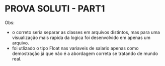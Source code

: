 # PROVA SOLUTI - PART1

Obs: 
  * o correto seria separar as classes em arquivos distintos, mas para uma visualização mais rapida da logica foi desenvolvido em apenas um arquivo.
  * foi utlizado o tipo Float nas variaveis de salario apenas como demostração já que não é a abordagem correta se tratando de mundo real.   
